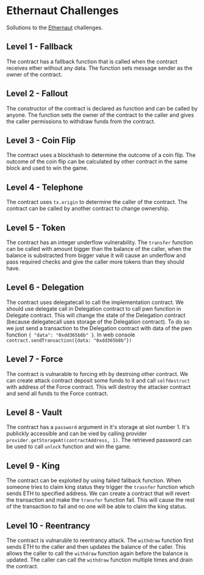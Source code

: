 # Ethernaut Challenges

Sollutions to the [Ethernaut](https://ethernaut.openzeppelin.com/) challenges.

## Level 1 - Fallback

The contract has a fallback function that is called when the contract receives ether without any data. The function sets message sender as the owner of the contract.

## Level 2 - Fallout

The constructor of the contract is declared as function and can be called by anyone. The function sets the owner of the contract to the caller and gives the caller permissions to withdraw funds from the contract.

## Level 3 - Coin Flip

The contract uses a blockhash to determine the outcome of a coin flip. The outcome of the coin flip can be calculated by other contract in the same block and used to win the game.

## Level 4 - Telephone

The contract uses `tx.origin` to determine the caller of the contract. The contract can be called by another contract to change ownership.

## Level 5 - Token

The contract has an integer underflow vulnerability. The `transfer` function can be called with amount bigger than the balance of the caller, when the balance is substracted from bigger value it will cause an underflow and pass required checks and give the caller more tokens than they should have.

## Level 6 - Delegation

The contract uses delegatecall to call the implementation contract. We should use delegate call in Delegation contract to call pwn function in Delegate contract. This will change the state of the Delegation contract (because delegatecall uses storage of the Delegation contract). To do so we just send a transaction to the Delegation contract with data of the pwn function `{ "data": "0xdd365b8b" }`.
In web console `contract.sendTransaction({data: "0xdd365b8b"})`

## Level 7 - Force

The contract is vulnarable to forcing eth by destroing other contract. We can create attack contract deposit some funds to it and call `selfdestruct` with address of the Force contract. This will destroy the attacker contract and send all funds to the Force contract.

## Level 8 - Vault
The contract has a `password` argument in it's storage at slot number 1. It's publickly accessible and can be vied by calling provider `provider.getStorageAt(contractAddress, 1)`. The retrieved password can be used to call `unlock` function and win the game.

## Level 9 - King
The contract can be exploited by using failed fallback function. When someone tries to claim king status they trigger the `trasnfer` function which sends ETH to specified address. We can create a contract that will revert the transaction and make the `transfer` function fail. This will cause the rest of the transaction to fail and no one will be able to claim the king status.

## Level 10 - Reentrancy

The contract is vulnaruble to reentrancy attack. The `withdraw` function first sends ETH to the caller and then updates the balance of the caller. This allows the caller to call the `withdraw` function again before the balance is updated. The caller can call the `withdraw` function multiple times and drain the contract.